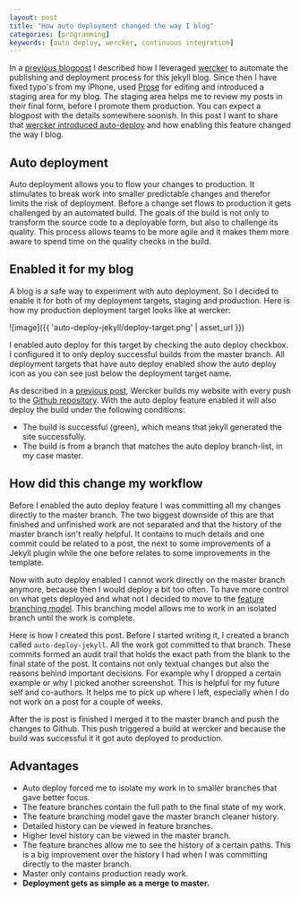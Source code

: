 ```yaml
---
layout: post
title: "How auto deployment changed the way I blog"
categories: [programming]
keywords: [auto deploy, wercker, continuous integration]
---
```


In a [previous blogpost](/blog/2013/05/27/simplify-your-jekyll-publishing-process-with-wercker/) I described how I leveraged [wercker](https://app.wercker.com/project/bykey/c38587366b136b180eb7108c9c250cdc) to automate the publishing and deployment process for this jekyll blog. Since then I have fixed typo's from my iPhone, used [Prose](http://prose.io/) for editing and introduced a staging area for my blog. The staging area helps me to review my posts in their final form, before I promote them production. You can expect a blogpost with the details somewhere soonish. In this post I want to share that [wercker introduced auto-deploy](http://blog.wercker.com/2013/06/05/Autodeployment.html) and how enabling this feature changed the way I blog.

## Auto deployment

Auto deployment allows you to flow your changes to production. It stimulates to break work into smaller predictable changes and therefor limits the risk of deployment. Before a change set flows to production it gets challenged by an automated build. The goals of the build is not only to transform the source code to a deployable form, but also to challenge its quality. This process allows teams to be more agile and it makes them more aware to spend time on the quality checks in the build.

## Enabled it for my blog

A blog is a safe way to experiment with auto deployment. So I decided to enable it for both of my deployment targets, staging and production. Here is how my production deployment target looks like at wercker:

![image]({{ 'auto-deploy-jekyll/deploy-target.png' | asset_url }})

I enabled auto deploy for this target by checking the auto deploy checkbox. I configured it to only deploy successful builds from the master branch.
All deployment targets that have auto deploy enabled show the auto deploy icon as you can see just below the deployment target name.

As described in a [previous post](/blog/2013/05/27/simplify-your-jekyll-publishing-process-with-wercker/), Wercker builds my website with every push to the [Github repository](https://github.com/pjvds/born2code.net). With the auto deploy feature enabled it will also deploy the build under the following conditions:

* The build is successful (green), which means that jekyll generated the site successfully.
* The build is from a branch that matches the auto deploy branch-list, in my case master.

## How did this change my workflow

Before I enabled the auto deploy feature I was committing all my changes directly to the master branch. The two biggest downside of this are that finished and unfinished work are not separated and that the history of the master branch isn't really helpful. It contains to much details and one commit could be related to a post, the next to some improvements of a Jekyll plugin while the one before relates to some improvements in the template.

Now with auto deploy enabled I cannot work directly on the master branch anymore,  because then I would deploy a bit too often. To have more control on what gets deployed and what not I decided to move to the [feature branching model](http://nvie.com/posts/a-successful-git-branching-model/). This branching model allows me to work in an isolated branch until the work is complete.

Here is how I created this post. Before I started writing it, I created a branch called `auto-deploy-jekyll`. All the work got committed to that branch. These commits formed an audit trail that holds the exact path from the blank to the final state of the post. It contains not only textual changes but also the reasons behind important decisions. For example why I dropped a certain example or why I picked another screenshot. This is helpful for my future self and co-authors. It helps me to pick up where I left, especially when I do not work on a post for a couple of weeks.

After the is post is finished I merged it to the master branch and push the changes to Github. This push triggered a build at wercker and because the build was successful it it got auto deployed to production.

## Advantages

* Auto deploy forced me to isolate my work in to smaller branches that gave better focus.
* The feature branches contain the full path to the final state of my work.
* The feature branching model gave the master branch cleaner history.
* Detailed history can be viewed in feature branches.
* Higher level history can be viewed in the master branch.
* The feature branches allow me to see the history of a certain paths. This is a big improvement over the history I had when I was committing directly to the master branch.
* Master only contains production ready work.
* __Deployment gets as simple as a merge to master.__
